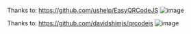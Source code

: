 Thanks to:
https://github.com/ushelp/EasyQRCodeJS
![image](https://github.com/mahirgul/ST500ProfileQRGenerator/assets/8502843/2bbfe925-19e9-4ea9-83e2-61bccd3dae37)

Thanks to:
https://github.com/davidshimjs/qrcodejs
![image](https://github.com/mahirgul/ST500ProfileQRGenerator/assets/8502843/703bebf3-e0bc-4a16-99cf-672cb543ab41)
